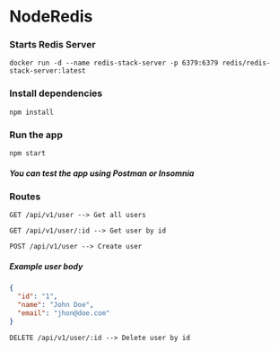 # NodeRedis

### Starts Redis Server

`docker run -d --name redis-stack-server -p 6379:6379 redis/redis-stack-server:latest`

### Install dependencies

`npm install`

### Run the app

`npm start`

##### You can test the app using Postman or Insomnia

### Routes

`GET /api/v1/user --> Get all users`

`GET /api/v1/user/:id --> Get user by id`

`POST /api/v1/user --> Create user`

##### Example user body

```json
{
  "id": "1",
  "name": "John Doe",
  "email": "jhon@doe.com"
}
```

`DELETE /api/v1/user/:id --> Delete user by id`
